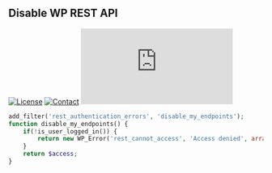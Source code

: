 ## Disable WP REST API
[![License](https://img.shields.io/github/license/dedewiweka/snippets?color=brightgreen)](https://github.com/dedewiweka/snippets/blob/main/LICENSE) [![Contact](https://img.shields.io/badge/contact-Dede%20Wiweka-orange)](https://dede.wiweka.com/development) ![File size](https://img.shields.io/github/size/dedewiweka/snippets/Security/disable-wp-rest-api.md) 
```php
add_filter('rest_authentication_errors', 'disable_my_endpoints');
function disable_my_endpoints() {
    if(!is_user_logged_in()) {
        return new WP_Error('rest_cannot_access', 'Access denied', array('status' => rest_authorization_required_code()));
    }
    return $access;
}
```